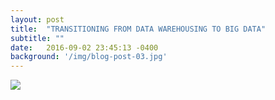 ```yaml
---
layout: post
title:  "TRANSITIONING FROM DATA WAREHOUSING TO BIG DATA"
subtitle: ""
date:   2016-09-02 23:45:13 -0400
background: '/img/blog-post-03.jpg'
---
```

<img class="img-fluid" src="https://s3.amazonaws.com/certificates-mddalesio/TransitioningFromDataWarehousingToBigData_Lynda_92016-min.PNG" />
